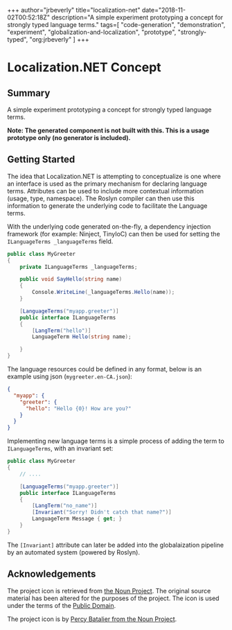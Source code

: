 +++
author="jrbeverly"
title="localization-net"
date="2018-11-02T00:52:18Z"
description="A simple experiment prototyping a concept for strongly typed language terms."
tags=[
  "code-generation",
  "demonstration",
  "experiment",
  "globalization-and-localization",
  "prototype",
  "strongly-typed",
  "org:jrbeverly"
]
+++

# Localization.NET Concept

## Summary

A simple experiment prototyping a concept for strongly typed language terms.

**Note: The generated component is not built with this. This is a usage prototype only (no generator is included).**

## Getting Started

The idea that Localization.NET is attempting to conceptualize is one where an interface is used as the primary mechanism for declaring language terms. Attributes can be used to include more contextual information (usage, type, namespace). The Roslyn compiler can then use this information to generate the underlying code to facilitate the Language terms.

With the underlying code generated on-the-fly, a dependency injection framework (for example: Ninject, TinyIoC) can then be used for setting the `ILanguageTerms _languageTerms` field.

```csharp
public class MyGreeter
{
    private ILanguageTerms _languageTerms;

    public void SayHello(string name)
    {
        Console.WriteLine(_languageTerms.Hello(name));
    }

    [LanguageTerms("myapp.greeter")]
    public interface ILanguageTerms
    {
        [LangTerm("hello")]
        LanguageTerm Hello(string name);

    }
}
```

The language resources could be defined in any format, below is an example using json (`mygreeter.en-CA.json`):

```json
{
  "myapp": {
    "greeter": {
      "hello": "Hello {0}! How are you?"
    }
  }
}
```

Implementing new language terms is a simple process of adding the term to `ILanguageTerms`, with an invariant set:

```csharp
public class MyGreeter
{
    // ....

    [LanguageTerms("myapp.greeter")]
    public interface ILanguageTerms
    {
        [LangTerm("no_name")]
        [Invariant("Sorry! Didn't catch that name?")]
        LanguageTerm Message { get; }
    }
}
```

The `[Invariant]` attribute can later be added into the globalaization pipeline by an automated system (powered by Roslyn).

## Acknowledgements

The project icon is retrieved from [the Noun Project](docs/icon/icon.json). The original source material has been altered for the purposes of the project. The icon is used under the terms of the [Public Domain](https://creativecommons.org/publicdomain/zero/1.0/).

The project icon is by [Percy Batalier from the Noun Project](https://thenounproject.com/term/earth/178564/).